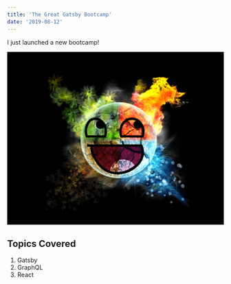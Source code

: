```yaml
---
title: 'The Great Gatsby Bootcamp'
date: '2019-08-12'
---
```


I just launched a new bootcamp!

![Smiley](./smiley.png)

## Topics Covered

1. Gatsby
2. GraphQL
3. React
